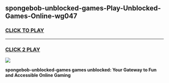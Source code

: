 
## spongebob-unblocked-games-Play-Unblocked-Games-Online-wg047
<h3>
<a href="https://premium76.site?title=spongebob-unblocked-games&ref=25A">CLICK TO PLAY</a></h3>
<hr>

<h3>
<a href="https://premium76.site?title=spongebob-unblocked-games&ref=25A">CLICK 2 PLAY</a>
  
</h3>

<a href="https://premium76.site?title=spongebob-unblocked-games&ref=25A"><img src="https://clearcache.store/games.png"></a>


**spongebob-unblocked-games games unblocked: Your Gateway to Fun and Accessible Online Gaming**
